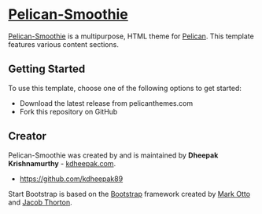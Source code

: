 # [Pelican-Smoothie](kdheepak.com/pelican-smoothie/) 

[Pelican-Smoothie](http://kdheepak.com/pelican-smoothie/) is a multipurpose, HTML theme for [Pelican](http://getpelican.com/). This template features various content sections.

## Getting Started

To use this template, choose one of the following options to get started:
* Download the latest release from pelicanthemes.com 
* Fork this repository on GitHub

## Creator

Pelican-Smoothie was created by and is maintained by **Dheepak Krishnamurthy** - [kdheepak.com](http://kdheepak.com/).

* https://github.com/kdheepak89

Start Bootstrap is based on the [Bootstrap](http://getbootstrap.com/) framework created by [Mark Otto](https://twitter.com/mdo) and [Jacob Thorton](https://twitter.com/fat).

